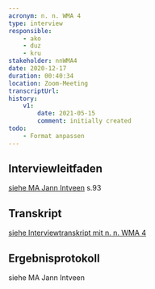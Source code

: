 ```yaml
---
acronym: n. n. WMA 4
type: interview
responsible: 
    - ako
    - duz
    - kru
stakeholder: nnWMA4
date: 2020-12-17
duration: 00:40:34
location: Zoom-Meeting
transcriptUrl: 
history:
    v1:
        date: 2021-05-15
        comment: initially created
todo: 
    - Format anpassen
---
```

## Interviewleitfaden
[siehe MA Jann Intveen](https://divekit.github.io/divekit-roadmap/sources/Masterarbeit%20Jann%20Intveen%20final.pdf) s.93

## Transkript
[siehe Interviewtranskript mit n. n. WMA 4](https://divekit.github.io/divekit-roadmap/sources/jintveen_MA_nnWMA4_transkript.html)

## Ergebnisprotokoll
siehe MA Jann Intveen <!-- Nicht vorhanden? Zumindest nicht in der MA selbst -->